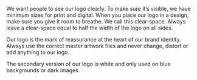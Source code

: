 We want people to see our logo clearly. To make sure it’s visible, we have minimum sizes for print and digital. When you place our logo in a design, make sure you give it room to breathe. We call this clear-space.  Always leave a clear-space equal to half the width of the logo on all sides.

Our logo is the mark of reassurance at the heart of our brand identity. Always use the correct master artwork files and never change, distort or add anything to our logo.

The secondary version of our logo is white and only used on blue backgrounds or dark images.
